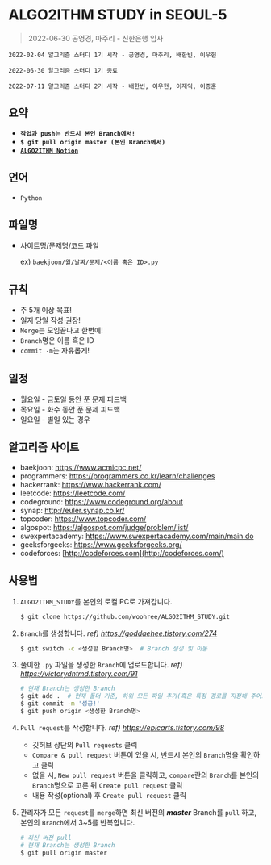 # ALGO2ITHM STUDY in SEOUL-5

> 2022-06-30 공영경, 마주리 - 신한은행 입사

`2022-02-04 알고리즘 스터디 1기 시작 - 공영경, 마주리, 배한빈, 이우현`

`2022-06-30 알고리즘 스터디 1기 종료`

`2022-07-11 알고리즘 스터디 2기 시작 - 배한빈, 이우현, 이재익, 이종훈`



## 요약

- **`작업과 push는 반드시 본인 Branch에서!`**
- **`$ git pull origin master (본인 Branch에서)`**
- [**`ALGO2ITHM Notion`**](https://algo2ithm.notion.site/AlGO2ITHM_STUDY-c0ca1a1760fc441da038cf033f7e0b95)

## 언어

- `Python`

## 파일명

- 사이트명/문제명/코드 파일
  
  ex) `baekjoon/월/날짜/문제/<이름 혹은 ID>.py`

## 규칙

- 주 5개 이상 목표!
- 일지 당일 작성 권장!
- `Merge`는 모임끝나고 한번에!
- `Branch`명은 이름 혹은 ID
- `commit -m`는 자유롭게!

## 일정

- 월요일 - 금토일 동안 푼 문제 피드백
- 목요일 - 화수 동안 푼 문제 피드백
- 일요일 - 별일 있는 경우

## 알고리즘 사이트

- baekjoon: https://www.acmicpc.net/
- programmers: https://programmers.co.kr/learn/challenges
- hackerrank: https://www.hackerrank.com/
- leetcode: https://leetcode.com/
- codeground: https://www.codeground.org/about
- synap: http://euler.synap.co.kr/
- topcoder: https://www.topcoder.com/
- algospot: https://algospot.com/judge/problem/list/
- swexpertacademy: https://www.swexpertacademy.com/main/main.do
- geeksforgeeks: https://www.geeksforgeeks.org/
- codeforces: [http://codeforces.com](http://codeforces.com/)

## 사용법

1. `ALGO2ITHM_STUDY`를 본인의 로컬 PC로 가져갑니다.

   ```bash
   $ git clone https://github.com/woohree/ALGO2ITHM_STUDY.git
   ```

2. `Branch`를 생성합니다. *ref) https://goddaehee.tistory.com/274*

   ```bash
   $ git switch -c <생성할 Branch명>  # Branch 생성 및 이동
   ```
   
3. 풀이한 `.py` 파일을 생성한 `Branch`에 업로드합니다. *ref) https://victorydntmd.tistory.com/91*

   ```bash
   # 현재 Branch는 생성한 Branch
   $ git add .  # 현재 폴더 기준, 하위 모든 파일 추가(혹은 특정 경로를 지정해 주어도 무방)
   $ git commit -m '성공!'
   $ git push origin <생성한 Branch명>
   ```

4. `Pull request`를 작성합니다. *ref) https://epicarts.tistory.com/98*

   - 깃허브 상단의 `Pull requests` 클릭
   - `Compare & pull request` 버튼이 있을 시, 반드시 본인의 `Branch`명을 확인하고 클릭
   - 없을 시, `New pull request` 버튼을 클릭하고, `compare`란의 `Branch`를 본인의 `Branch`명으로 고른 뒤 `Create pull request` 클릭
   - 내용 작성(optional) 후 `Create pull request` 클릭

5. 관리자가 모든 `request`를 `merge`하면 최신 버전의 ***master*** Branch를 `pull` 하고, 본인의 `Branch`에서 3~5를 반복합니다.

   ```bash
   # 최신 버전 pull
   # 현재 Branch는 생성한 Branch
   $ git pull origin master
   ```

